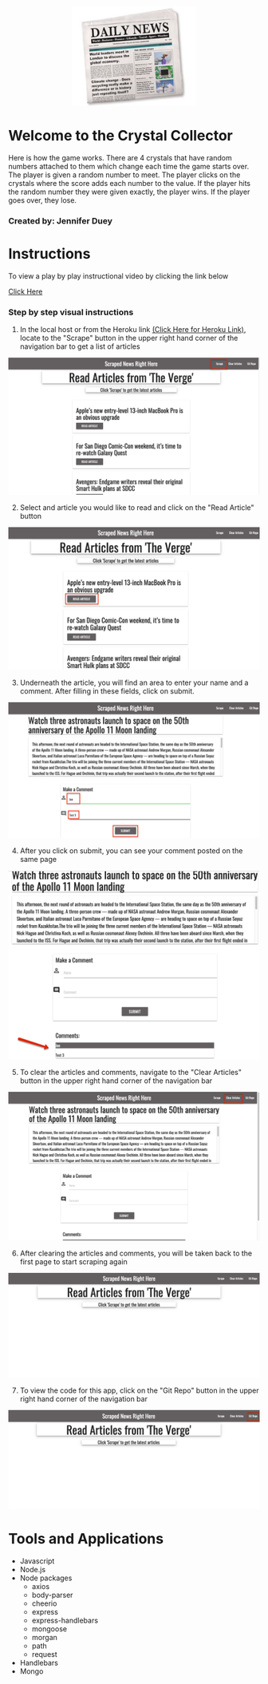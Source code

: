 <p align="center">
<img src="https://github.com/jldueyusa/scraper/blob/master/public/assets/newspaper.png" width="250" height="200">
</p>

# Welcome to the Crystal Collector

Here is how the game works. There are 4 crystals that have random numbers attached to them which change each time the game starts over. The player is given a random number to meet. The player clicks on the crystals where the score adds each number to the value. If the player hits the random number they were given exactly, the player wins. If the player goes over, they lose.

### Created by: Jennifer Duey

# Instructions

To view a play by play instructional video by clicking the link below

[Click Here](https://drive.google.com/file/d/1Mn8kqGwuM9C5b3A1Uz5m-VxgHcvL6ggE/view)


### Step by step visual instructions

1. In the local host or from the Heroku link [(Click Here for Heroku Link)](https://scraper777.herokuapp.com/), locate to the "Scrape" button in the upper right hand corner of the navigation bar to get a list of articles

![scraper Inst 1](https://github.com/jldueyusa/scraper/blob/master/public/assets/scrape1.png)


2. Select and article you would like to read and click on the "Read Article" button

![scraper Inst 2](https://github.com/jldueyusa/scraper/blob/master/public/assets/scrape2.png)

3. Underneath the article, you will find an area to enter your name and a comment. After filling in these fields, click on submit.

![scraper Inst 3](https://github.com/jldueyusa/scraper/blob/master/public/assets/scrape3.png)

4. After you click on submit, you can see your comment posted on the same page

![scraper Inst 4](https://github.com/jldueyusa/scraper/blob/master/public/assets/scrape4.png)

5. To clear the articles and comments, navigate to the "Clear Articles" button in the upper right hand corner of the navigation bar

![scraper Inst 5](https://github.com/jldueyusa/scraper/blob/master/public/assets/scrape5.png)

6. After clearing the articles and comments, you will be taken back to the first page to start scraping again

![scraper Inst 6](https://github.com/jldueyusa/scraper/blob/master/public/assets/scrape6.png)

7. To view the code for this app, click on the "Git Repo" button in the upper right hand corner of the navigation bar

![scraper Inst 7](https://github.com/jldueyusa/scraper/blob/master/public/assets/scrape7.png)


# Tools and Applications
- Javascript
- Node.js
- Node packages
  - axios
  - body-parser
  - cheerio
  - express
  - express-handlebars
  - mongoose
  - morgan
  - path
  - request
- Handlebars
- Mongo
